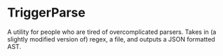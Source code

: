# TriggerParse
A utility for people who are tired of overcomplicated parsers. Takes in (a slightly modified version of) regex, a file, and outputs a JSON formatted AST.
